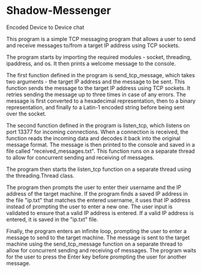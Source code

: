 # Shadow-Messenger
Encoded Device to Device chat

This program is a simple TCP messaging program that allows a user to send and receive messages to/from a target IP address using TCP sockets.

The program starts by importing the required modules - socket, threading, ipaddress, and os. It then prints a welcome message to the console.

The first function defined in the program is send_tcp_message, which takes two arguments - the target IP address and the message to be sent. This function sends the message to the target IP address using TCP sockets. It retries sending the message up to three times in case of any errors. The message is first converted to a hexadecimal representation, then to a binary representation, and finally to a Latin-1 encoded string before being sent over the socket.

The second function defined in the program is listen_tcp, which listens on port 13377 for incoming connections. When a connection is received, the function reads the incoming data and decodes it back into the original message format. The message is then printed to the console and saved in a file called "received_messages.txt". This function runs on a separate thread to allow for concurrent sending and receiving of messages.

The program then starts the listen_tcp function on a separate thread using the threading.Thread class.

The program then prompts the user to enter their username and the IP address of the target machine. If the program finds a saved IP address in the file "ip.txt" that matches the entered username, it uses that IP address instead of prompting the user to enter a new one. The user input is validated to ensure that a valid IP address is entered. If a valid IP address is entered, it is saved in the "ip.txt" file.

Finally, the program enters an infinite loop, prompting the user to enter a message to send to the target machine. The message is sent to the target machine using the send_tcp_message function on a separate thread to allow for concurrent sending and receiving of messages. The program waits for the user to press the Enter key before prompting the user for another message.
